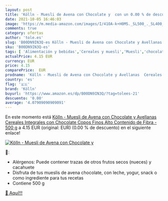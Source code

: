 ```yaml
---
layout: post
title: 'Kölln - Muesli de Avena con Chocolate y  con un 0.00 % de descuento'
date: 2021-10-05 16:46:03
image: 'https://m.media-amazon.com/images/I/41OA-k+H0MS._SL500_._SL400_.jpg'
comments: true
category: ofertas
author: 'tole.es'
slug: 'B00DN9IN3Q-es Kölln - Muesli de Avena con Chocolate y Avellanas Cereales...'
sku: 'B00DN9IN3Q-es'
tags: [ 'Alimentación y bebidas','Cereales y muesli','Muesli','chocolate','kölln','muesli', ]
actualPrice: 4.15 EUR
currency: EUR
price: 4.15
comparePrice:  EUR
prodname: 'Kölln - Muesli de Avena con Chocolate y Avellanas  Cereales Integrales con Chocolate  Copos Finos  Alto Contenido de Fibra - 500 g'
country: 'es'
flag: '🇪🇸'
brand: 'Kölln'
buyurl: 'https://www.amazon.es/dp/B00DN9IN3Q/?tag=tolees-21'
descuento: '0.00'
average: '4.07909090909091'
---
```


En este momento está [Kölln - Muesli de Avena con Chocolate y Avellanas  Cereales Integrales con Chocolate  Copos Finos  Alto Contenido de Fibra - 500 g](https://www.amazon.es/dp/B00DN9IN3Q/?tag=tolees-21) a 4.15 EUR (original:  EUR) (0.00 %  de descuento) en el siguiente enlace!

[![Kölln - Muesli de Avena con Chocolate y ](https://m.media-amazon.com/images/I/41OA-k+H0MS._SL500_._SL400_.jpg)](https://www.amazon.es/dp/B00DN9IN3Q/?tag=tolees-21)

🔎:

- Alérgenos: Puede contener trazas de otros frutos secos (nueces) y cacahuete
- Disfruta de tus mueslis de avena chocolate, con leche, yogur, snack o como ingrediente para tus recetas
- Contiene 500 g

[🛒 Aquí!!!](https://www.amazon.es/dp/B00DN9IN3Q/?tag=tolees-21)
